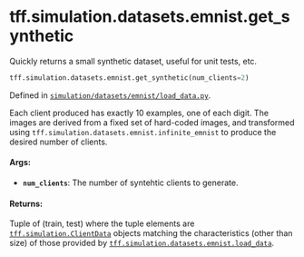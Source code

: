 <div itemscope itemtype="http://developers.google.com/ReferenceObject">
<meta itemprop="name" content="tff.simulation.datasets.emnist.get_synthetic" />
<meta itemprop="path" content="Stable" />
</div>

# tff.simulation.datasets.emnist.get_synthetic

Quickly returns a small synthetic dataset, useful for unit tests, etc.

```python
tff.simulation.datasets.emnist.get_synthetic(num_clients=2)
```

Defined in
[`simulation/datasets/emnist/load_data.py`](http://github.com/tensorflow/federated/tree/master/tensorflow_federated/python/simulation/datasets/emnist/load_data.py).

<!-- Placeholder for "Used in" -->

Each client produced has exactly 10 examples, one of each digit. The images are
derived from a fixed set of hard-coded images, and transformed using
`tff.simulation.datasets.emnist.infinite_emnist` to produce the desired number
of clients.

#### Args:

*   <b>`num_clients`</b>: The number of syntehtic clients to generate.

#### Returns:

Tuple of (train, test) where the tuple elements are
<a href="../../../../tff/simulation/ClientData.md"><code>tff.simulation.ClientData</code></a>
objects matching the characteristics (other than size) of those provided by
<a href="../../../../tff/simulation/datasets/emnist/load_data.md"><code>tff.simulation.datasets.emnist.load_data</code></a>.
